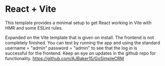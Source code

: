 # React + Vite

This template provides a minimal setup to get React working in Vite with HMR and some ESLint rules.

Expanded on the Vite template that is given on install. 
The frontend is not completely finished. You can test by running the app and using the standard 
username = "admin"
password = "admin"
to see that the log in is successful for the frontend. 
Keep an eye on updates in the github repo for functionality. 
https://github.com/AJBaker15/GoSimpleCRM

